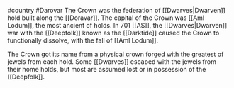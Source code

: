 #country #Darovar
The Crown was the federation of [[Dwarves|Dwarven]] hold built along the [[Doravar]]. The capital of the Crown was [[Aml Lodum]], the most ancient of holds. In 701 [[AS]], the [[Dwarves|Dwarven]] war with the [[Deepfolk]] known as the [[Darktide]] caused the Crown to functionally dissolve, with the fall of [[Aml Lodum]].

The Crown got its name from a physical crown forged with the greatest of jewels from each hold. Some [[Dwarves]] escaped with the jewels from their home holds, but most are assumed lost or in possession of the [[Deepfolk]].